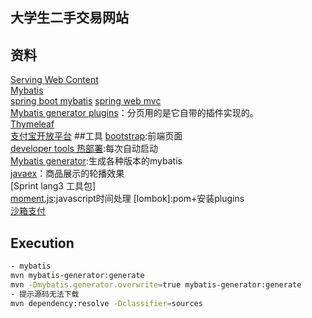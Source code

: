 ## 大学生二手交易网站

## 资料
[Serving Web Content](https://spring.io/guides/gs/serving-web-content/)  
[Mybatis](https://mybatis.org/mybatis-3/zh/getting-started.html)  
[spring boot mybatis](https://mybatis.org/spring-boot-starter/)
[spring web mvc](https://docs.spring.io/spring/docs/current/spring-framework-reference/web.html#spring-web)  
[Mybatis generator plugins](http://mybatis.org/generator/reference/plugins.html)：分页用的是它自带的插件实现的。  
[Thymeleaf](https://www.thymeleaf.org/doc/tutorials/3.0/usingthymeleaf.html)  
[支付宝开放平台](https://docs.open.alipay.com/54/103419/)
##工具
[bootstrap](https://v3.bootcss.com/):前端页面  
[developer tools 热部署](https://docs.spring.io/spring-boot/docs/2.2.3.RELEASE/reference/html/using-spring-boot.html#using-boot-devtools-restart):每次自动启动  
[Mybatis generator](http://mybatis.org/generator):生成各种版本的mybatis  
[javaex](http://doc.javaex.cn/javaex/index.html)：商品展示的轮播效果  
[Sprint lang3 工具包]   
[moment.js](http://momentjs.cn/):javascript时间处理 
[lombok]:pom+安装plugins  
[沙箱支付](https://openhome.alipay.com/platform/appDaily.htm?tab=info)

## Execution
```bash
- mybatis
mvn mybatis-generator:generate
mvn -Dmybatis.generator.overwrite=true mybatis-generator:generate
- 提示源码无法下载
mvn dependency:resolve -Dclassifier=sources
```  
